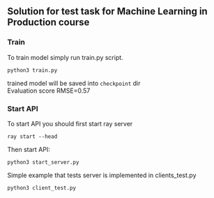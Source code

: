 ## Solution for test task for Machine Learning in Production course

### Train
To train model simply run train.py script.
```angular2html
python3 train.py
```
trained model will be saved into ```checkpoint``` dir
<br>Evaluation score RMSE=0.57

### Start API
To start API you should first start ray server
```angular2html
ray start --head
```
Then start API:
```angular2html
python3 start_server.py
```
Simple example that tests server is implemented in clients_test.py
```angular2html
python3 client_test.py
```